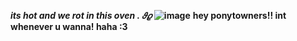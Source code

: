 ***its hot and we rot in this oven . 𝜗𝜚*** 
 **![image](https://github.com/doooofus/dooof/assets/108372063/c43aef79-1a36-49d5-b5a6-99366d9c4517)**
 **hey ponytowners!! int whenever u wanna! haha :3**

